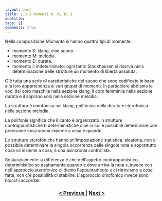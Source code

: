 ```yaml
---
layout: post
title: 2.3.2 Momenti K, M, D, I
subtitle:
tags: []
comments: true
---
```


Nella composizione _Momente_ si hanno quattro tipi di momente:

- momento K: klang, cioè suono.
- momento M: melodia.
- momento D: durata.
- momento I: indeterminato; ogni tanto Stockhausen si riserva nella determinazione delle
strutture un momento di libertà assoluta.

C'è tutta una serie di caratteristiche del suono che sono codificate in base alla loro appartenenza ai
vari gruppi di momenti. In particolare abbiamo le voci del coro maschile nella sezione klang, il coro
femminile nella sezione durata e il soprano solo nella sezione melodia.

La struttura è omofonica nel klang, polifonica nella durata e eterofonica nella sezione melodia.

La polifonia significa che il canto è organizzato in strutture contrappuntistiche b deterministiche
cioè in cui è possibile determinare con precisione cosa suona insieme a cosa e quando.

Le strutture eterofoniche hanno un'impostazione statistica, aleatoria, non è possibile determinare la
singola occorrenza delle singole note e soprattutto cosa va insieme a cosa, è una asincronia
controllata.

Sostanzialmente la differenza è che nell'aspetto contrappuntistico deterministico so esattamente
quando e dove arriva la nota x, invece con nell'approccio eterofonico ci diamo l'appuntamento e ci
ritroviamo a cose fatte, non c'è possibilità di stabilire.
L'approccio omofonico invece sono blocchi accordali.

<h3 style="text-align:center">
<a href="https://velitch.github.io/velitch/2021-11-02-02_03_01_moment_form/">< Previous </a>
|
<a href="https://velitch.github.io/velitch/2021-11-02-02_04_00_gesang_der_jungelinge/">Next ></a>
</h3>
